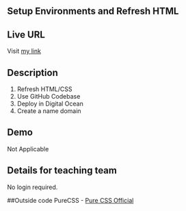 ## Setup Environments and Refresh HTML

## Live URL

Visit [my link](http://p1.kanch.me)

## Description

1. Refresh HTML/CSS
2. Use GitHub Codebase
3. Deploy in Digital Ocean
4. Create a name domain

## Demo

 Not Applicable

## Details for teaching team

 No login required.

##Outside code
PureCSS - [Pure CSS Official](http://purecss.io)
